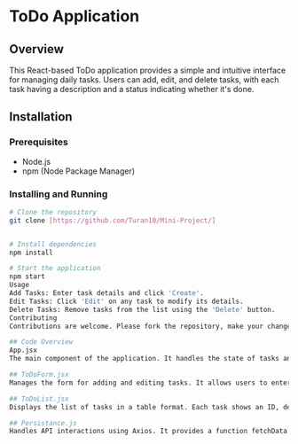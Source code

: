 # ToDo Application

## Overview
This React-based ToDo application provides a simple and intuitive interface for managing daily tasks. Users can add, edit, and delete tasks, with each task having a description and a status indicating whether it's done.

## Installation

### Prerequisites
- Node.js
- npm (Node Package Manager)

### Installing and Running
```bash
# Clone the repository
git clone [https://github.com/Turan10/Mini-Project/]


# Install dependencies
npm install

# Start the application
npm start
Usage
Add Tasks: Enter task details and click 'Create'.
Edit Tasks: Click 'Edit' on any task to modify its details.
Delete Tasks: Remove tasks from the list using the 'Delete' button.
Contributing
Contributions are welcome. Please fork the repository, make your changes, and submit a pull request.

## Code Overview
App.jsx
The main component of the application. It handles the state of tasks and provides functions for loading, adding, editing, and deleting tasks. It also renders the ToDoList and ToDoForm components.

## ToDoForm.jsx
Manages the form for adding and editing tasks. It allows users to enter a task description and select its status (Done or Pending). The form also handles validation to ensure no empty fields are submitted.

## ToDoList.jsx
Displays the list of tasks in a table format. Each task shows an ID, description, status, and actions for editing and deleting. This component receives tasks as props from the App.jsx and utilizes callback functions for edit and delete actions.

## Persistance.js
Handles API interactions using Axios. It provides a function fetchData for making GET, POST, PUT, and DELETE requests to a specified URL. This utility is used for loading, adding, editing, and deleting tasks.